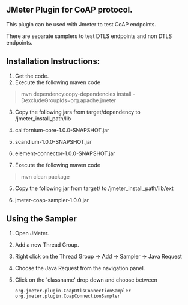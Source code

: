 **JMeter Plugin for CoAP protocol.**
-----------------------------

This plugin can be used with Jmeter to test CoAP endpoints.

There are separate samplers to test DTLS endpoints and non DTLS endpoints.


Installation Instructions:
----------------------------

1. Get the code.
2. Execute the following maven code

  > mvn dependency:copy-dependencies install -DexcludeGroupIds=org.apache.jmeter
  
3. Copy the following jars from target/dependency to  /jmeter_install_path/lib
  
  1. californium-core-1.0.0-SNAPSHOT.jar
  2. scandium-1.0.0-SNAPSHOT.jar
  3. element-connector-1.0.0-SNAPSHOT.jar
 
4. Execute the following maven code

  > mvn clean package 

5. Copy the following jar from target/ to  /jmeter_install_path/lib/ext

 1.  jmeter-coap-sampler-1.0.0.jar


  

Using the Sampler
----------------------

1. Open JMeter.
2. Add a new Thread Group.
3. Right click on the Thread Group -> Add -> Sampler -> Java Request
4. Choose the Java Request from the navigation panel.
5. Click on the 'classname' drop down and choose between

       org.jmeter.plugin.CoapDtlsConnectionSampler
       org.jmeter.plugin.CoapConnectionSampler




    



  
  
  

  
